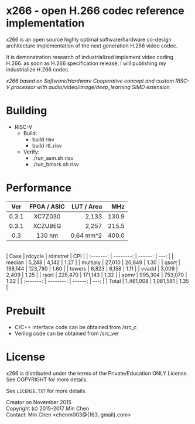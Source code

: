 
x266 - open H.266 codec reference implementation
==========================================

x266 is an open source highly optimal software/hardware co-design architecture implementation of the next generation H.266 video codec.

It is demonstration research of industrialized implement video coding H.266. as soon as H.266 specification release, I will publishing my industrialize H.266 codec.

_x266 based on Software/Hardware Cooperative concept and custom RISC-V processor with audio/video/image/deep_learning SIMD extension._


Building
========

- RISC-V<br>
    * Build:<br>
      * build risv<br>
      * build rtl_risv<br>
    * Verify:<br>
      * ./run_asm.sh risv<br>
      * ./run_bmark.sh risv<br>

Performance
========

|   Ver   |  FPGA / ASIC   |   LUT / Area   |   MHz  |
| :-----: |     :---:      |       ---:     |   ---: |
|  0.3.1  |     XC7Z030    |      2,133     |  130.9 |
|  0.3.1  |     XCZU9EG    |      2,257     |  215.5 |
|  0.3    |     130 nm     |      0.64 mm^2 |  400.0 |
<br>
|   Case    |   rdcycle  |  rdinstret |   CPI  |
| :-------: |  --------: |   ------:  |   ---: |
|  median   |     5,248  |     4,142  |   1.27 |
|  multiply |    27,010  |    20,849  |   1.30 |
|  qsort    |   198,144  |   123,790  |   1.60 |
|  towers   |     6,823  |     6,158  |   1.11 |
|  vvadd    |     3,009  |     2,409  |   1.25 |
|  rsort    |   225,470  |   171,143  |   1.32 |
|  spmv     |   995,304  |   753,070  |   1.32 |
| :-------: |  --------: |   ------:  |   ---: |
|   Total   | 1,461,008  | 1,081,561  |   1.35 |


Prebuilt
=================

- C/C++ interface code can be obtained from /src_c<br>
- Verilog code can be obtained from /src_ver<br>


License
=======

x266 is distributed under the terms of the Private/Education ONLY License.
See COPYRIGHT for more details.

See `LICENSE.TXT` for more details.

Creator on November 2015<br>
Copyright (c) 2015-2017 Min Chen<br>
Contact: Min Chen <chenm003@{163, gmail}.com><br>
